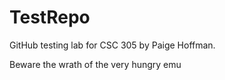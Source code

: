 # TestRepo
GitHub testing lab for CSC 305 by Paige Hoffman.

Beware the wrath of the very hungry emu
